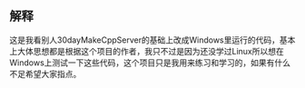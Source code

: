 ## 解释

这是我看别人30dayMakeCppServer的基础上改成Windows里运行的代码，基本上大体思想都是根据这个项目的作者，我只不过是因为还没学过Linux所以想在Windows上测试一下这些代码，这个项目只是我用来练习和学习的，如果有什么不足希望大家指点。
